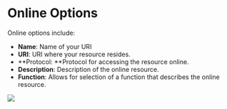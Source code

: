 # Online Options

Online options include:

* **Name**: Name of your URI
* **URI**: URI where your resource resides.
* **Protocol: **Protocol for accessing the resource online.
* **Description**: Description of the online resource.
* **Function**: Allows for selection of a function that describes the online resource.

![](https://lh5.googleusercontent.com/ji65UoBPmCIZBE4XntIL9dKPmV6RMKgpjfI7WD7rGGg_K9Of3Ct9TbOBEfbFfDl7XpVoYafiEenML6r8YsUWKUHSN38vYU8yW0ndVx-gIHfcWW6XOEhRxTpbdYN1rwT2lZu1Zpaa)



